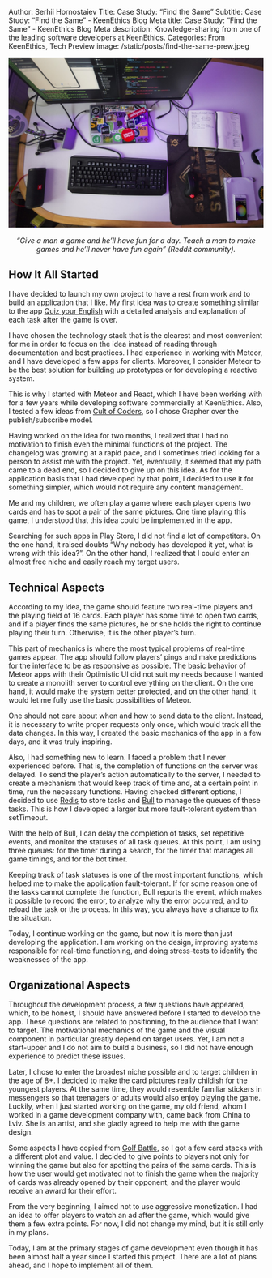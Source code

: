 Author: Serhii Hornostaiev
Title: Case Study: “Find the Same”
Subtitle: Case Study: “Find the Same” - KeenEthics Blog
Meta title: Case Study: “Find the Same” - KeenEthics Blog
Meta description: Knowledge-sharing from one of the leading software developers at KeenEthics.
Categories: From KeenEthics, Tech
Preview image: /static/posts/find-the-same-prew.jpeg

![Find the Same](/static/posts/find-the-same.jpeg)

<div>
  <p style="font-style: italic;text-align: center;">“Give a man a game and he’ll have fun for a day. Teach a man to make games and he’ll never have fun again” (Reddit community).</p>
</div>

## How It All Started

<p>I have decided to launch my own project to have a rest from work and to build an application that I like. My first idea was to create something similar to the app <a href="//www.cambridgeenglish.org/learning-english/games-social/quiz-your-english/" target="_blank" rel="noopener noreferrer nofollow">Quiz your English</a> with a detailed analysis and explanation of each task after the game is over.</p>

I have chosen the technology stack that is the clearest and most convenient for me in order to focus on the idea instead of reading through documentation and best practices. I had experience in working with Meteor, and I have developed a few apps for clients. Moreover, I consider Meteor to be the best solution for building up prototypes or for developing a reactive system.

<p>This is why I started with Meteor and React, which I have been working with for a few years while developing software commercially at KeenEthics. Also, I tested a few ideas from <a href="//www.github.com/cult-of-coders/" target="_blank" rel="noopener noreferrer nofollow">Cult of Coders</a>, so I chose Grapher over the publish/subscribe model.</p>

Having worked on the idea for two months, I realized that I had no motivation to finish even the minimal functions of the project. The changelog was growing at a rapid pace, and I sometimes tried looking for a person to assist me with the project. Yet, eventually, it seemed that my path came to a dead end, so I decided to give up on this idea. As for the application basis that I had developed by that point, I decided to use it for something simpler, which would not require any content management.

Me and my children, we often play a game where each player opens two cards and has to spot a pair of the same pictures. One time playing this game, I understood that this idea could be implemented in the app.

Searching for such apps in Play Store, I did not find a lot of competitors. On the one hand, it raised doubts “Why nobody has developed it yet, what is wrong with this idea?”. On the other hand, I realized that I could enter an almost free niche and easily reach my target users.

## Technical Aspects

According to my idea, the game should feature two real-time players and the playing field of 16 cards. Each player has some time to open two cards, and if a player finds the same pictures, he or she holds the right to continue playing their turn. Otherwise, it is the other player’s turn.

This part of mechanics is where the most typical problems of real-time games appear. The app should follow players’ pings and make predictions for the interface to be as responsive as possible. The basic behavior of Meteor apps with their Optimistic UI did not suit my needs because I wanted to create a monolith server to control everything on the client. On the one hand, it would make the system better protected, and on the other hand, it would let me fully use the basic possibilities of Meteor.

One should not care about when and how to send data to the client. Instead, it is necessary to write proper requests only once, which would track all the data changes. In this way, I created the basic mechanics of the app in a few days, and it was truly inspiring.

<p>Also, I had something new to learn. I faced a problem that I never experienced before. That is, the completion of functions on the server was delayed. To send the player’s action automatically to the server, I needed to create a mechanism that would keep track of time and, at a certain point in time, run the necessary functions. Having checked different options, I decided to use <a href="//redis.io" target="_blank" rel="noopener noreferrer nofollow">Redis</a> to store tasks and <a href="//github.com/OptimalBits/bull" target="_blank" rel="noopener noreferrer nofollow">Bull</a> to manage the queues of these tasks. This is how I developed a larger but more fault-tolerant system than setTimeout.</p>

With the help of Bull, I can delay the completion of tasks, set repetitive events, and monitor the statuses of all task queues. At this point, I am using three queues: for the timer during a search, for the timer that manages all game timings, and for the bot timer.

Keeping track of task statuses is one of the most important functions, which helped me to make the application fault-tolerant. If for some reason one of the tasks cannot complete the function, Bull reports the event, which makes it possible to record the error, to analyze why the error occurred, and to reload the task or the process. In this way, you always have a chance to fix the situation.

Today, I continue working on the game, but now it is more than just developing the application. I am working on the design, improving systems responsible for real-time functioning, and doing stress-tests to identify the weaknesses of the app.

## Organizational Aspects

Throughout the development process, a few questions have appeared, which, to be honest, I should have answered before I started to develop the app. These questions are related to positioning, to the audience that I want to target. The motivational mechanics of the game and the visual component in particular greatly depend on target users. Yet, I am not a start-upper and I do not aim to build a business, so I did not have enough experience to predict these issues.

Later, I chose to enter the broadest niche possible and to target children in the age of 8+.  I decided to make the card pictures really childish for the youngest players. At the same time, they would resemble familiar stickers in messengers so that teenagers or adults would also enjoy playing the game. Luckily, when I just started working on the game, my old friend, whom I worked in a game development company with, came back from China to Lviv. She is an artist, and she gladly agreed to help me with the game design.

<p>Some aspects I have copied from <a href="//play.google.com/store/apps/details?id=games.onebutton.golfbattle&hl=en" target="_blank" rel="noopener noreferrer nofollow">Golf Battle</a>, so I got a few card stacks with a different plot and value. I decided to give points to players not only for winning the game but also for spotting the pairs of the same cards. This is how the user would get motivated not to finish the game when the majority of cards was already opened by their opponent, and the player would receive an award for their effort.</p>

From the very beginning, I aimed not to use aggressive monetization. I had an idea to offer players to watch an ad after the game, which would give them a few extra points. For now, I did not change my mind, but it is still only in my plans.

Today, I am at the primary stages of game development even though it has been almost half a year since I started this project. There are a lot of plans ahead, and I hope to implement all of them.
